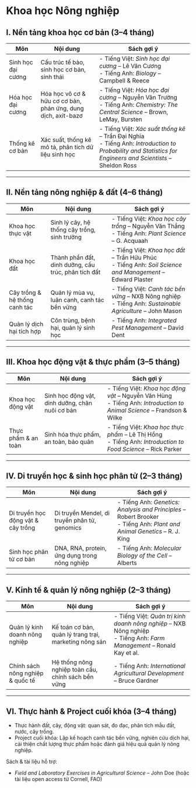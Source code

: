 # Khoa học Nông nghiệp

## I. Nền tảng khoa học cơ bản (3–4 tháng)

| Môn                | Nội dung                                                      | Sách gợi ý                                                                                                                                                  |
| ------------------ | ------------------------------------------------------------- | ----------------------------------------------------------------------------------------------------------------------------------------------------------- |
| Sinh học đại cương | Cấu trúc tế bào, sinh học cơ bản, sinh thái                   | - Tiếng Việt: *Sinh học đại cương* – Lê Văn Cương<br>- Tiếng Anh: *Biology* – Campbell & Reece                                                              |
| Hóa học đại cương  | Hóa học vô cơ & hữu cơ cơ bản, phản ứng, dung dịch, axit-bazơ | - Tiếng Việt: *Hóa học đại cương* – Nguyễn Văn Trường<br>- Tiếng Anh: *Chemistry: The Central Science* – Brown, LeMay, Bursten                              |
| Thống kê cơ bản    | Xác suất, thống kê mô tả, phân tích dữ liệu sinh học          | - Tiếng Việt: *Xác suất thống kê* – Trần Đại Nghĩa<br>- Tiếng Anh: *Introduction to Probability and Statistics for Engineers and Scientists* – Sheldon Ross |

---

## II. Nền tảng nông nghiệp & đất (4–6 tháng)

| Môn                           | Nội dung                                            | Sách gợi ý                                                                                                  |
| ----------------------------- | --------------------------------------------------- | ----------------------------------------------------------------------------------------------------------- |
| Khoa học thực vật             | Sinh lý cây, hệ thống cây trồng, sinh trưởng        | - Tiếng Việt: *Khoa học cây trồng* – Nguyễn Văn Thắng<br>- Tiếng Anh: *Plant Science* – G. Acquaah          |
| Khoa học đất                  | Thành phần đất, dinh dưỡng, cấu trúc, phân tích đất | - Tiếng Việt: *Khoa học đất* – Trần Hữu Phúc<br>- Tiếng Anh: *Soil Science and Management* – Edward Plaster |
| Cây trồng & hệ thống canh tác | Quản lý mùa vụ, luân canh, canh tác bền vững        | - Tiếng Việt: *Canh tác bền vững* – NXB Nông nghiệp<br>- Tiếng Anh: *Sustainable Agriculture* – John Mason  |
| Quản lý dịch hại tích hợp     | Côn trùng, bệnh hại, quản lý sinh học               | - Tiếng Anh: *Integrated Pest Management* – David Dent                                                      |

---

## III. Khoa học động vật & thực phẩm (3–5 tháng)

| Môn                 | Nội dung                                        | Sách gợi ý                                                                                                              |
| ------------------- | ----------------------------------------------- | ----------------------------------------------------------------------------------------------------------------------- |
| Khoa học động vật   | Sinh học động vật, dinh dưỡng, chăn nuôi cơ bản | - Tiếng Việt: *Khoa học động vật* – Nguyễn Văn Hùng<br>- Tiếng Anh: *Introduction to Animal Science* – Frandson & Wilke |
| Thực phẩm & an toàn | Sinh hóa thực phẩm, an toàn, bảo quản           | - Tiếng Việt: *Khoa học thực phẩm* – Lê Thị Hồng<br>- Tiếng Anh: *Introduction to Food Science* – Rick Parker           |

---

## IV. Di truyền học & sinh học phân tử (2–3 tháng)

| Môn                                | Nội dung                                      | Sách gợi ý                                                                                                                 |
| ---------------------------------- | --------------------------------------------- | -------------------------------------------------------------------------------------------------------------------------- |
| Di truyền học động vật & cây trồng | Di truyền Mendel, di truyền phân tử, genomics | - Tiếng Anh: *Genetics: Analysis and Principles* – Robert Brooker<br>- Tiếng Anh: *Plant and Animal Genetics* – R. J. King |
| Sinh học phân tử cơ bản            | DNA, RNA, protein, ứng dụng trong nông nghiệp | - Tiếng Anh: *Molecular Biology of the Cell* – Alberts                                                                     |

---

## V. Kinh tế & quản lý nông nghiệp (2–3 tháng)

| Môn                              | Nội dung                                               | Sách gợi ý                                                                                                              |
| -------------------------------- | ------------------------------------------------------ | ----------------------------------------------------------------------------------------------------------------------- |
| Quản lý kinh doanh nông nghiệp   | Kế toán cơ bản, quản lý trang trại, marketing nông sản | - Tiếng Việt: *Quản trị kinh doanh nông nghiệp* – NXB Nông nghiệp<br>- Tiếng Anh: *Farm Management* – Ronald Kay et al. |
| Chính sách nông nghiệp & quốc tế | Hệ thống nông nghiệp toàn cầu, chính sách bền vững     | - Tiếng Anh: *International Agricultural Development* – Bruce Gardner                                                   |

---

## VI. Thực hành & Project cuối khóa (3–4 tháng)

* Thực hành đất, cây, động vật: quan sát, đo đạc, phân tích mẫu đất, nước, cây trồng.
* Project cuối khóa: Lập kế hoạch canh tác bền vững, nghiên cứu dịch hại, cải thiện chất lượng thực phẩm hoặc đánh giá hiệu quả quản lý nông nghiệp.

Sách & tài liệu hỗ trợ:

* *Field and Laboratory Exercises in Agricultural Science* – John Doe (hoặc tài liệu open access từ Cornell, FAO)